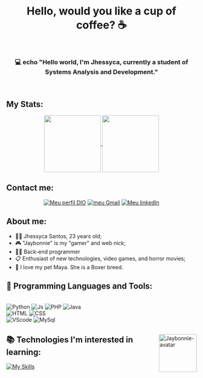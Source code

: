 <h1 align="center"> Hello, would you like a cup of coffee? ☕ </h1> 
<br>
<h3 align="center"> 💻 echo "Hello world, I'm Jhessyca, currently a student of Systems Analysis and Development."</h3>
<br>

## My Stats:
<div align="center">
<a href="https://github.com/anuraghazra/github-readme-stats">
  <img height=150 align="center" src="https://github-readme-stats.vercel.app/api?username=jhessycavieiras&hide=stars&show_icons=true&theme=radical" />
</a>
<a href="https://github.com/anuraghazra/convoychat">
  <img height=150 align="center" src="https://github-readme-stats.vercel.app/api/top-langs/?username=jhessycavieiras&size_weight=0.5&count_weight=0.5&layout=compact&langs_count=8&card_width=250&show_icons=true&theme=radical" />
</a>
</div>

## Contact me:
<div align="center">
   <a href="https://www.dio.me/users/jhessycavieira6096" ><img alt="Meu perfil DIO" src="https://img.shields.io/badge/Meu_Perfil_DIO-purple?style=for-the-badge"></a>
   <a href="mailto:jhessycavieira6096@gmai.com" ><img alt="meu Gmail" src="https://img.shields.io/badge/Gmail-333333?style=for-the-badge&logo=gmail&logoColor=red" ></a>
   <a href="https://www.linkedin.com/in/jhessycavieira/" rel="nofollow" ><img alt="Meu linkedIn" src="https://img.shields.io/badge/LinkedIn-0077B5?style=for-the-badge&logo=linkedin&logoColor=white" ></a>   
</div>

## About me:

* 🙋‍♀️ Jhessyca Santos, 23 years old;
* 🎮 "Jaybonnie" is my "gamer" and web nick;
* 🧑‍💻 Back-end programmer 
* 📋 Enthusiast of new technologies, video games, and horror movies;
* 🐶 I love my pet Maya. She is a Boxer breed.

## 🧰 Programming Languages and Tools:
<div align="justify"><br>
  <img  alt="Python"  src="https://img.shields.io/badge/python-3670A0?style=for-the-badge&logo=python&logoColor=ffdd54">
  <img  alt="Js" src="https://img.shields.io/badge/JavaScript-F7DF1E?style=for-the-badge&logo=javascript&logoColor=black"> 
  <img  alt="PHP" src="https://img.shields.io/badge/PHP-a8ace3?style=for-the-badge&logo=php&logoColor=white">
  <img  alt="Java" src="https://img.shields.io/badge/java-%23ff4747.svg?style=for-the-badge&logo=openjdk&logoColor=white">

  <br>
  <img  alt="HTML" src="https://img.shields.io/badge/HTML5-E34F26?style=for-the-badge&logo=html5&logoColor=white">
  <img  alt="CSS" src="https://img.shields.io/badge/CSS3-1572B6?style=for-the-badge&logo=css3&logoColor=white">

  <br>
  <img  alt="VScode" src="https://img.shields.io/badge/Vscode-9985cd?style=for-the-badge&logo=visual-studio-code&logoColor=white">
  <img  alt="MySql" src="https://img.shields.io/badge/MySQL-99ffee?style=for-the-badge&logo=mysql&logoColor=blue" />
</div>



## 


<div align="top">
  <img align="right" alt="Jaybonnie-avatar" heigth="100" width="100" src="https://github.com/jhessycavieiras/jhessycavieiras/blob/main/WhatsApp%20Image%202024-01-31%20at%2017.41.39%20(1).png?raw=true">
</div>

## 📚 Technologies I'm interested in learning:

[![My Skills](https://skillicons.dev/icons?i=aws,nodejs,css,docker,kotlin,maven,mongodb&perline=4)](https://skillicons.dev)

